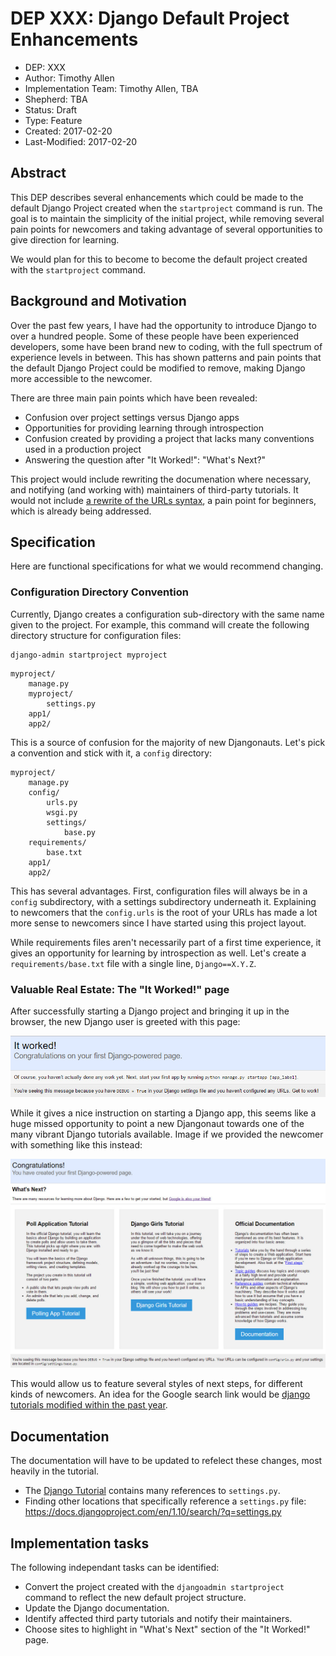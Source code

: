 # DEP XXX: Django Default Project Enhancements

* DEP: XXX
* Author: Timothy Allen
* Implementation Team: Timothy Allen, TBA
* Shepherd: TBA
* Status: Draft
* Type: Feature
* Created: 2017-02-20
* Last-Modified: 2017-02-20

## Abstract

This DEP describes several enhancements which could be made to the default Django Project created when the `startproject` command is run. The goal is to maintain the simplicity of the initial project, while removing several pain points for newcomers and taking advantage of several opportunities to give direction for learning.

We would plan for this to become to become the default project created with the `startproject` command.

## Background and Motivation

Over the past few years, I have had the opportunity to introduce Django to over a hundred people. Some of these people have been experienced developers, some have been brand new to coding, with the full spectrum of experience levels in between. This has shown patterns and pain points that the default Django Project could be modified to remove, making Django more accessible to the newcomer.

There are three main pain points which have been revealed:

* Confusion over project settings versus Django apps
* Opportunities for providing learning through introspection
* Confusion created by providing a project that lacks many conventions used in a production project
* Answering the question after "It Worked!": "What's Next?"

This project would include rewriting the documenation where necessary, and notifying (and working with) maintainers of third-party tutorials. It would not include [a rewrite of the URLs syntax](https://gist.github.com/tomchristie/cb388f0f6a0dec931c611775f32c5f98), a pain point for beginners, which is already being addressed.

## Specification

Here are functional specifications for what we would recommend changing.

### Configuration Directory Convention

Currently, Django creates a configuration sub-directory with the same name given to the project. For example, this command will create the following directory structure for configuration files:

    django-admin startproject myproject

```
myproject/
    manage.py
    myproject/
        settings.py
    app1/
    app2/
```

This is a source of confusion for the majority of new Djangonauts. Let's pick a convention and stick with it, a `config` directory:

```
myproject/
    manage.py
    config/
        urls.py
        wsgi.py
        settings/
            base.py
    requirements/
        base.txt
    app1/
    app2/
```

This has several advantages. First, configuration files will always be in a `config` subdirectory, with a settings subdirectory underneath it. Explaining to newcomers that the `config.urls` is the root of your URLs has made a lot more sense to newcomers since I have started using this project layout.

While requirements files aren't necessarily part of a first time experience, it gives an opportunity for learning by introspection as well. Let's create a `requirements/base.txt` file with a single line, `Django==X.Y.Z`.

### Valuable Real Estate: The "It Worked!" page

After successfully starting a Django project and bringing it up in the browser, the new Django user is greeted with this page:

![Django's 'It Worked!' Page](img/itworked.jpg "Django's 'It Worked!' Page")

While it gives a nice instruction on starting a Django app, this seems like a huge missed opportunity to point a new Djangonaut towards one of the many vibrant Django tutorials available. Image if we provided the newcomer with something like this instead:

![Proposal 'Congratulations!' Page](img/congrats.jpg "Proposal 'Congratulations!' Page")

This would allow us to feature several styles of next steps, for different kinds of newcomers. An idea for the Google search link would be [django tutorials modified within the past year](https://www.google.com/search?q=django+tutorials&tbs=qdr:y).

## Documentation

The documentation will have to be updated to refelect these changes, most heavily in the tutorial.

* The [Django Tutorial](https://docs.djangoproject.com/en/1.11/intro/) contains many references to `settings.py`.
* Finding other locations that specifically reference a `settings.py` file: https://docs.djangoproject.com/en/1.10/search/?q=settings.py

## Implementation tasks

The following independant tasks can be identified:

* Convert the project created with the `djangoadmin startproject` command to reflect the new default project structure.
* Update the Django documentation.
* Identify affected third party tutorials and notify their maintainers.
* Choose sites to highlight in "What's Next" section of the "It Worked!" page.
